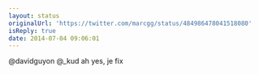 ```yaml
---
layout: status
originalUrl: 'https://twitter.com/marcgg/status/484986478041518080'
isReply: true
date: 2014-07-04 09:06:01
---
```


@davidguyon @_kud ah yes, je fix
